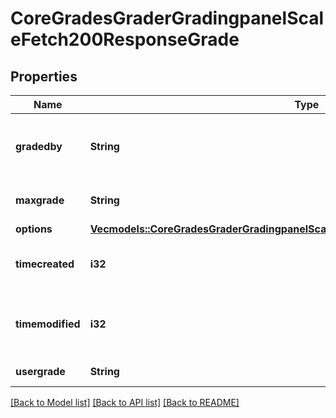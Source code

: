 # CoreGradesGraderGradingpanelScaleFetch200ResponseGrade

## Properties

Name | Type | Description | Notes
------------ | ------------- | ------------- | -------------
**gradedby** | **String** | The assumed grader of this grading instance | 
**maxgrade** | **String** | Max possible grade | 
**options** | [**Vec<models::CoreGradesGraderGradingpanelScaleFetch200ResponseGradeOptionsInner>**](core_grades_grader_gradingpanel_scale_fetch_200_response_grade_options_inner.md) |  | 
**timecreated** | **i32** | The time that the grade was created | 
**timemodified** | **i32** | The time that the grade was last updated | 
**usergrade** | **String** | Current user grade | 

[[Back to Model list]](../README.md#documentation-for-models) [[Back to API list]](../README.md#documentation-for-api-endpoints) [[Back to README]](../README.md)


